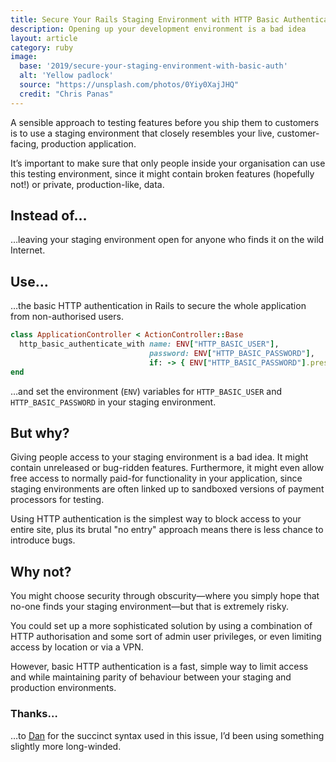 ```yaml
---
title: Secure Your Rails Staging Environment with HTTP Basic Authentication
description: Opening up your development environment is a bad idea
layout: article
category: ruby
image:
  base: '2019/secure-your-staging-environment-with-basic-auth'
  alt: 'Yellow padlock'
  source: "https://unsplash.com/photos/0Yiy0XajJHQ"
  credit: "Chris Panas"
---
```


A sensible approach to testing features before you ship them to customers is to use a staging environment that closely resembles your live, customer-facing, production application.

It’s important to make sure that only people inside your organisation can use this testing environment, since it might contain broken features (hopefully not!) or private, production-like, data.


## Instead of…

…leaving your staging environment open for anyone who finds it on the wild Internet.


## Use…

…the basic HTTP authentication in Rails to secure the whole application from non-authorised users.

```ruby
class ApplicationController < ActionController::Base
  http_basic_authenticate_with name: ENV["HTTP_BASIC_USER"],
                               password: ENV["HTTP_BASIC_PASSWORD"],
                               if: -> { ENV["HTTP_BASIC_PASSWORD"].present? }
end
```

…and set the environment (`ENV`) variables for `HTTP_BASIC_USER` and `HTTP_BASIC_PASSWORD` in your staging environment.


## But why?

Giving people access to your staging environment is a bad idea. It might contain unreleased or bug-ridden features. Furthermore, it might even allow free access to normally paid-for functionality in your application, since staging environments are often linked up to sandboxed versions of payment processors for testing.

Using HTTP authentication is the simplest way to block access to your entire site, plus its brutal "no entry" approach means there is less chance to introduce bugs.


## Why not?

You might choose security through obscurity—where you simply hope that no-one finds your staging environment—but that is extremely risky.

You could set up a more sophisticated solution by using a combination of HTTP authorisation and some sort of admin user privileges, or even limiting access by location or via a VPN.

However, basic HTTP authentication is a fast, simple way to limit access and while maintaining parity of behaviour between your staging and production environments.


### Thanks…

…to [Dan](https://twitter.com/dannyguk) for the succinct syntax used in this issue, I’d been using something slightly more long-winded.

